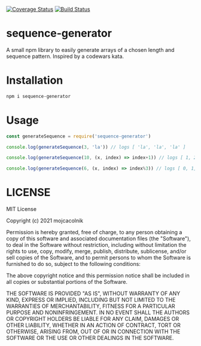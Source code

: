 [![Coverage Status](https://coveralls.io/repos/github/mojcacolnik/sequence-generator/badge.svg?branch=main)](https://coveralls.io/github/mojcacolnik/sequence-generator?branch=main) [![Build Status](https://travis-ci.com/mojcacolnik/sequence-generator.svg?branch=main)](https://travis-ci.com/mojcacolnik/sequence-generator)

# sequence-generator

A small npm library to easily generate arrays of a chosen length and sequence pattern. Inspired by a codewars kata.

# Installation

```sh
npm i sequence-generator
```

# Usage

```js
const generateSequence = require('sequence-generator')

console.log(generateSequence(3, 'la')) // logs [ 'la', 'la', 'la' ]

console.log(generateSequence(10, (x, index) => index+1)) // logs [ 1, 2, 3, 4, 5, 6, 7, 8, 9, 10 ]

console.log(generateSequence(6, (x, index) => index%3)) // logs [ 0, 1, 2, 0, 1, 2 ]
```

# LICENSE

MIT License

Copyright (c) 2021 mojcacolnik

Permission is hereby granted, free of charge, to any person obtaining a copy
of this software and associated documentation files (the "Software"), to deal
in the Software without restriction, including without limitation the rights
to use, copy, modify, merge, publish, distribute, sublicense, and/or sell
copies of the Software, and to permit persons to whom the Software is
furnished to do so, subject to the following conditions:

The above copyright notice and this permission notice shall be included in all
copies or substantial portions of the Software.

THE SOFTWARE IS PROVIDED "AS IS", WITHOUT WARRANTY OF ANY KIND, EXPRESS OR
IMPLIED, INCLUDING BUT NOT LIMITED TO THE WARRANTIES OF MERCHANTABILITY,
FITNESS FOR A PARTICULAR PURPOSE AND NONINFRINGEMENT. IN NO EVENT SHALL THE
AUTHORS OR COPYRIGHT HOLDERS BE LIABLE FOR ANY CLAIM, DAMAGES OR OTHER
LIABILITY, WHETHER IN AN ACTION OF CONTRACT, TORT OR OTHERWISE, ARISING FROM,
OUT OF OR IN CONNECTION WITH THE SOFTWARE OR THE USE OR OTHER DEALINGS IN THE
SOFTWARE.